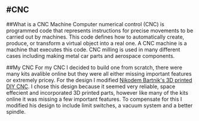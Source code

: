 #CNC
---
##What is a CNC Machine
Computer numerical control (CNC) is programmed code that represents instructions for precise movements to be carried out by machines.  This code defines how to automatically create, produce, or transform a virtual object into a real one.  A CNC machine is a machine that executes this code.  CNC milling is used in many different cases including making metal car parts and aerospace components.

##My CNC
For my CNC I decided to build one from scratch, there were many kits avalible online but they were all either missing important features or extremely pricey.  For the design I modified [Nikodem Bartnik's 3D printed DIY CNC](https://www.thingiverse.com/thing:3004773).  I chose this design because it seemed very reliable, space effecient and incorporated 3D printed parts, however like many of the kits online it was missing a few important features.  To compensate for this I modified his design to include limit switches, a vacuum system and a better spindle.

<div id="amzn-assoc-ad-35917267-e452-48b1-862f-9277d42b25f0"></div><script async src="//z-na.amazon-adsystem.com/widgets/onejs?MarketPlace=US&adInstanceId=35917267-e452-48b1-862f-9277d42b25f0"></script>